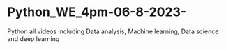 # Python_WE_4pm-06-8-2023-
Python all videos including Data analysis, Machine learning, Data science and deep learning 
